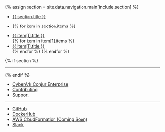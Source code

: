 {% assign section = site.data.navigation.main[include.section] %}

<ul class="sidebar-nav list-unstyled">
  <li class="section">
    <a href="{{ section.path }}">{{ section.title }}</a>
  <li>

  {% for item in section.items %}
    <li class="item{% if item[1].items %} parent-item{% endif %}"><a href="{{ item[1].path }}">{{ item[1].title }}</a></li>
    {% for item in item[1].items %}
      <li class="item sub-item"><a href="{{ item[1].path }}">{{ item[1].title }}</a></li>
    {% endfor %}
  {% endfor %}
</ul>

{% if section %}
<hr/>
{% endif %}

<ul class="sidebar-nav list-unstyled">
  <li class="item"><a href="https://www.cyberark.com/products/privileged-account-security-solution/cyberark-conjur/" target="_blank">CyberArk Conjur Enterprise</a></li>
  <li class="item"><a href="https://github.com/cyberark/conjur/blob/master/CONTRIBUTING.md">Contributing</a></li>
  <li class="item"><a href="/support.html">Support</a></li>
</ul>

<hr/>

<ul class="sidebar-nav list-unstyled">
  <li class="item"><a id="side-nav-button-github" class="event-click" href="https://github.com/cyberark/conjur" target="_blank"><i class="fa fa-github-alt"></i> GitHub</a></li>
  <li class="item"><a id="side-nav-button-dockerhub" class="event-click" href="https://hub.docker.com/r/cyberark/conjur/" target="_blank"><div class="icon-docker-hub"></div> DockerHub</a></li>
  <li class="item coming-soon"><a id="side-nav-button-cloud-formation" class="event-click" href="#"><i class="fa fa-cloud"></i> AWS CloudFormation <span>(Coming Soon)</span></a></li>
  <li class="item"><a id="side-nav-button-slack" class="event-click" href="https://slackin-conjur.herokuapp.com/" target="_blank"><i class="fa fa-slack"></i> Slack</a></li>
</ul>
